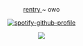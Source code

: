 <div align="center">
 <a href="https://rentry.co/nohomer">rentry </a> ~ owo
  

<div align="center">

  [![spotify-github-profile](https://spotify-github-profile.kittinanx.com/api/view?uid=31vqun7ccl2bokwd3rjr7axfzvta&cover_image=true&theme=novatorem&show_offline=false&background_color=121212&interchange=false&bar_color=53b14f&bar_color_cover=false)](https://github.com/kittinan/spotify-github-profile)
  </div>
<div align="center">
  <img src="https://i.pinimg.com/474x/6f/2b/1a/6f2b1a21fd3e6c41732effe1070de471.jpg">








                                                                                                                                     










